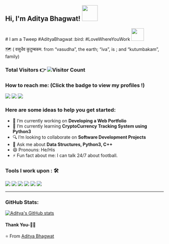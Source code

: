 <!---# Hey there ! I am Aditya Bhagwat ! &emsp;  -->
<!-- <iframe src="https://giphy.com/embed/QYkX9IMHthYn0Y3pcG" width="480" height="351" frameBorder="0" class="giphy-embed" allowFullScreen></iframe><p><a href="https://giphy.com/gifs/hello-hi-spiderman-QYkX9IMHthYn0Y3pcG">via GIPHY</a></p> -->
<h2> Hi, I'm Aditya Bhagwat! <img src="https://giphy.com/gifs/hello-hi-spiderman-QYkX9IMHthYn0Y3pcG" width="50"></h2>
# I am a Tweep #AdityaBhagwat :bird: #LoveWhereYouWork <img src="https://github.com/TheDudeThatCode/TheDudeThatCode/blob/master/Assets/Hi.gif" width="40px">

:world_map: ( वसुधैव कुटुम्बकम. from “vasudha”, the earth; “iva”, is ; and “kutumbakam”, family)


<!--<img src="https://img.shields.io/badge/author-Aditya%20Bhagwat-orange"> -->



### <p>Total Visitors 👉 ![Visitor Count](https://profile-counter.glitch.me/{baggy2797}/count.svg)</p>


### How to reach me: <strong>(Click the badge to view my profiles !)</strong>

<img src="https://img.shields.io/badge/bhagwataditya226@gmail.com-%23D14836.svg?&style=for-the-badge&logo=gmail&logoColor=white" href="bhagwataditya226@gmail.com">   <a  href="https://www.instagram.com/aditya.2797/"><img src="https://img.shields.io/badge/@aditya.2797_-%23E4405F.svg?&style=for-the-badge&logo=instagram&logoColor=white"></a>   <a href="https://www.linkedin.com/in/adibhagwat/"><img src="https://img.shields.io/badge/Aditya Nitin Bhagwat-%230077B5.svg?&style=for-the-badge&logo=linkedin&logoColor=white" ></a>


### Here are some ideas to help you get started:

- 🔭 I’m currently working on <strong>Developing a Web Portfolio</strong>
- 🌱 I’m currently learning <strong>CryptoCurrency Tracking System using Python3 </strong>
- 🔍 I’m looking to collaborate on <strong>Software Development Projects</strong>
- 💬 Ask me about <strong>Data Structures, Python3, C++</strong>
- 😄 Pronouns: He/His
- ⚡ Fun fact about me: I can talk 24/7 about football.

### Tools I work upon : 🛠
<img src="https://img.shields.io/badge/c++%20-%2300599C.svg?&style=for-the-badge&logo=c%2B%2B&logoColor=white">   <img src="https://img.shields.io/badge/python%20-%2314354C.svg?&style=for-the-badge&logo=python&logoColor=white">   <img src="https://img.shields.io/badge/Linux%20-%23323330.svg?&style=for-the-badge&logo=Linux&logoColor=%23F7DF1E">   <img src="https://img.shields.io/badge/html5%20-%23E34F26.svg?&style=for-the-badge&logo=html5&logoColor=white">   <img src="https://img.shields.io/badge/css3%20-%231572B6.svg?&style=for-the-badge&logo=css3&logoColor=white">  <img src="https://img.shields.io/badge/git%20-%23F05033.svg?&style=for-the-badge&logo=git&logoColor=white"/>
<hr>

### GitHub Stats:
[![Aditya's GitHub stats](https://github-readme-stats.vercel.app/api?username=baggy2797)](https://github.com/baggy2797/github-readme-stats)

[linkedin]: https://www.linkedin.com/in/adibhagwat/
[twitter]: https://twitter.com/bhaditya/
[instagram]: https://www.instagram.com/aditya.2797/
[facebook]: https://www.facebook.com/addo97/


#### Thank You-🙏🏼
⭐️ From [Aditya Bhagwat](https://github.com/baggy2797)


